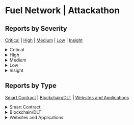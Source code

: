# Fuel Network | Attackathon

## Reports by Severity

[Critical](./#critical) | [High](./#high) | [Medium](./#medium) | [Low](./#low) | [Insight](./#insight)

<details>

<summary>Critical</summary>

* [Attackathon \_ Fuel Network 32965 - \[Blockchain\_DLT - Critical\] Messages to L included even on reverts allows theft from bridge](attackathon-\_-fuel-network-32965-blockchain\_dlt-critical-messages-to-l-included-even-on-reverts-allo.md)
* [Attackathon \_ Fuel Network 33351 - \[Smart Contract - Critical\] ABI supertraits methods are available externally](attackathon-\_-fuel-network-33351-smart-contract-critical-abi-supertraits-methods-are-available-exter.md)
* [Attackathon \_ Fuel Network 33519 - \[Smart Contract - Critical\] Silent Stack overflow on variables between cross-contract calls](attackathon-\_-fuel-network-33519-smart-contract-critical-silent-stack-overflow-on-variables-between.md)

</details>

<details>

<summary>High</summary>

* [Attackathon \_ Fuel Network 32269 - \[Smart Contract - High\] Incorrect fuel dce optimization register usage tracking](attackathon-\_-fuel-network-32269-smart-contract-high-incorrect-fuel-dce-optimization-register-usage.md)
* [Attackathon \_ Fuel Network 32465 - \[Blockchain\_DLT - High\] Abuse of CCP instruction to do cheap memory clears](attackathon-\_-fuel-network-32465-blockchain\_dlt-high-abuse-of-ccp-instruction-to-do-cheap-memory-cle.md)
* [Attackathon \_ Fuel Network 32696 - \[Smart Contract - High\] incorrect setting of non\_negative value in ceil function in all IFP libs](attackathon-\_-fuel-network-32696-smart-contract-high-incorrect-setting-of-non\_negative-value-in-ceil.md)
* [Attackathon \_ Fuel Network 32700 - \[Smart Contract - High\] double increasing underlying value in ceil function can lead to sendunsend more amounts tofrom users when its called](attackathon-\_-fuel-network-32700-smart-contract-high-double-increasing-underlying-value-in-ceil-func.md)
* [Attackathon \_ Fuel Network 32706 - \[Smart Contract - High\] the function subtract in signed libs like Isw did not handle the case when selfvalue is smaller than othervalue value correctly](attackathon-\_-fuel-network-32706-smart-contract-high-the-function-subtract-in-signed-libs-like-isw-d.md)
* [Attackathon \_ Fuel Network 32825 - \[Blockchain\_DLT - High\] Consensus between -bit and -bit system can fail for LDC opcode](attackathon-\_-fuel-network-32825-blockchain\_dlt-high-consensus-between-bit-and-bit-system-can-fail-f.md)
* [Attackathon \_ Fuel Network 32872 - \[Smart Contract - High\] Incorrect load\_store\_to\_memcopy optimization](attackathon-\_-fuel-network-32872-smart-contract-high-incorrect-load\_store\_to\_memcopy-optimization.md)
* [Attackathon \_ Fuel Network 33039 - \[Smart Contract - High\] The subtraction function is not correctly implemented for signed integers which can lead to incorrect values being calculated](attackathon-\_-fuel-network-33039-smart-contract-high-the-subtraction-function-is-not-correctly-imple.md)
* [Attackathon \_ Fuel Network 33168 - \[Smart Contract - High\] Incorrect Sign Determination In Multiply Divide Operations within IFP Implementations](attackathon-\_-fuel-network-33168-smart-contract-high-incorrect-sign-determination-in-multiply-divide.md)
* [Attackathon \_ Fuel Network 33175 - \[Smart Contract - High\] Sway-lib Subtract i Logic Vulnerability](attackathon-\_-fuel-network-33175-smart-contract-high-sway-lib-subtract-i-logic-vulnerability.md)
* [Attackathon \_ Fuel Network 33195 - \[Smart Contract - High\] Incorrect Calculations in Subtraction Functions for Signed Integers](attackathon-\_-fuel-network-33195-smart-contract-high-incorrect-calculations-in-subtraction-functions.md)
* [Attackathon \_ Fuel Network 33227 - \[Smart Contract - High\] Lack of overflow protection in the pow functions for unsigned integers can lead to a loss of coins when calculating coin amounts](attackathon-\_-fuel-network-33227-smart-contract-high-lack-of-overflow-protection-in-the-pow-function.md)
* [Attackathon \_ Fuel Network 33242 - \[Smart Contract - High\] Incorrect Implementation of IFP Multiply and Divide Functions](attackathon-\_-fuel-network-33242-smart-contract-high-incorrect-implementation-of-ifp-multiply-and-di.md)
* [Attackathon \_ Fuel Network 33248 - \[Smart Contract - High\] Incorrect Implementation of IFP Floor and Ceil Functions](attackathon-\_-fuel-network-33248-smart-contract-high-incorrect-implementation-of-ifp-floor-and-ceil.md)
* [Attackathon \_ Fuel Network 33267 - \[Smart Contract - High\] Bug in Multiply and Divide function](attackathon-\_-fuel-network-33267-smart-contract-high-bug-in-multiply-and-divide-function.md)
* [Attackathon \_ Fuel Network 33331 - \[Smart Contract - High\] Overflow in Types Less Than u](attackathon-\_-fuel-network-33331-smart-contract-high-overflow-in-types-less-than-u.md)

</details>

<details>

<summary>Medium</summary>

* [Attackathon \_ Fuel Network 32271 - \[Blockchain\_DLT - Medium\] Incorrect state range access helper](attackathon-\_-fuel-network-32271-blockchain\_dlt-medium-incorrect-state-range-access-helper.md)
* [Attackathon \_ Fuel Network 32275 - \[Smart Contract - Medium\] Various Sway Libs Bugs](attackathon-\_-fuel-network-32275-smart-contract-medium-various-sway-libs-bugs.md)
* [Attackathon \_ Fuel Network 32486 - \[Blockchain\_DLT - Medium\] Public RPC node craches via GraphQL API](attackathon-\_-fuel-network-32486-blockchain\_dlt-medium-public-rpc-node-craches-via-graphql-api.md)
* [Attackathon \_ Fuel Network 32628 - \[Blockchain\_DLT - Medium\] A GraphQL query crashes core process](attackathon-\_-fuel-network-32628-blockchain\_dlt-medium-a-graphql-query-crashes-core-process.md)
* [Attackathon \_ Fuel Network 32768 - \[Blockchain\_DLT - Medium\] WDCM and WQCM doesnt respect the fuel-specs](attackathon-\_-fuel-network-32768-blockchain\_dlt-medium-wdcm-and-wqcm-doesnt-respect-the-fuel-specs.md)
* [Attackathon \_ Fuel Network 32884 - \[Smart Contract - Medium\] Compilerstd-lib storage collison between variables and StorageMap allows hidden backdoors likely loss of funds](attackathon-\_-fuel-network-32884-smart-contract-medium-compilerstd-lib-storage-collison-between-vari.md)
* [Attackathon \_ Fuel Network 32886 - \[Smart Contract - Medium\] Incorrect function purity check](attackathon-\_-fuel-network-32886-smart-contract-medium-incorrect-function-purity-check.md)
* [Attackathon \_ Fuel Network 32973 - \[Smart Contract - Medium\] Impl block dependency overwriting](attackathon-\_-fuel-network-32973-smart-contract-medium-impl-block-dependency-overwriting.md)
* [Attackathon \_ Fuel Network 33170 - \[Smart Contract - Medium\] UFP Exp In Sway-lib Logic Vulnerability](attackathon-\_-fuel-network-33170-smart-contract-medium-ufp-exp-in-sway-lib-logic-vulnerability.md)
* [Attackathon \_ Fuel Network 33186 - \[Smart Contract - Medium\] \_compute\_bytecode\_root goes to an infinite loop when bytecode is empty](attackathon-\_-fuel-network-33186-smart-contract-medium-\_compute\_bytecode\_root-goes-to-an-infinite-lo.md)
* [Attackathon \_ Fuel Network 33193 - \[Blockchain\_DLT - Medium\] Fuel SDKs ABI Decoder Behaves Differently Based On Architecture Of The Machine](attackathon-\_-fuel-network-33193-blockchain\_dlt-medium-fuel-sdks-abi-decoder-behaves-differently-bas.md)
* [Attackathon \_ Fuel Network 33233 - \[Smart Contract - Medium\] Incorrect Implementation of Unsigned -bit Fixed Point Fractional Function](attackathon-\_-fuel-network-33233-smart-contract-medium-incorrect-implementation-of-unsigned-bit-fixe.md)
* [Attackathon \_ Fuel Network 33302 - \[Smart Contract - Medium\] Exp function does not work correctly](attackathon-\_-fuel-network-33302-smart-contract-medium-exp-function-does-not-work-correctly.md)
* [Attackathon \_ Fuel Network 33303 - \[Smart Contract - Medium\] Incorrect sign change](attackathon-\_-fuel-network-33303-smart-contract-medium-incorrect-sign-change.md)
* [Attackathon \_ Fuel Network 33360 - \[Blockchain\_DLT - Medium\] The typescript SDK has no awareness of to-be-spent transactions causing some transactions to fail or silently get pruned as they are funded with already used UTXOs](attackathon-\_-fuel-network-33360-blockchain\_dlt-medium-the-typescript-sdk-has-no-awareness-of-to-be.md)
* [Attackathon \_ Fuel Network 33451 - \[Smart Contract - Medium\] Incorrect code size estimation can bypass protocol security checks leading to loss of user funds](attackathon-\_-fuel-network-33451-smart-contract-medium-incorrect-code-size-estimation-can-bypass-pro.md)
* [Attackathon \_ Fuel Network 33488 - \[Smart Contract - Medium\] Insecure implementation of StorageMap could lead to unintended storage overwrite](attackathon-\_-fuel-network-33488-smart-contract-medium-insecure-implementation-of-storagemap-could-l.md)

</details>

<details>

<summary>Low</summary>

* [Attackathon \_ Fuel Network 32270 - \[Smart Contract - Low\] Inappropriate fuel dce on side affects](attackathon-\_-fuel-network-32270-smart-contract-low-inappropriate-fuel-dce-on-side-affects.md)
* [Attackathon \_ Fuel Network 32302 - \[Smart Contract - Low\] Src ContractConfigurables hash collision](attackathon-\_-fuel-network-32302-smart-contract-low-src-contractconfigurables-hash-collision.md)
* [Attackathon \_ Fuel Network 32327 - \[Websites and Applications - Low\] REVISED Malicious Downtime via missing Input Validation on Fuel Wallet Browser Extension Backend GraphQL server](attackathon-\_-fuel-network-32327-websites-and-applications-low-revised-malicious-downtime-via-missin.md)
* [Attackathon \_ Fuel Network 32388 - \[Smart Contract - Low\] Buffer overflow in EncodeBufferAppend intrinsic](attackathon-\_-fuel-network-32388-smart-contract-low-buffer-overflow-in-encodebufferappend-intrinsic.md)
* [Attackathon \_ Fuel Network 32390 - \[Smart Contract - Low\] Unchecked Virtual Immediate Construction Overflows Value Range](attackathon-\_-fuel-network-32390-smart-contract-low-unchecked-virtual-immediate-construction-overflo.md)
* [Attackathon \_ Fuel Network 32438 - \[Smart Contract - Low\] Unhandled Bailout During AbstractInstructionSet Constant Folding Pass](attackathon-\_-fuel-network-32438-smart-contract-low-unhandled-bailout-during-abstractinstructionset.md)
* [Attackathon \_ Fuel Network 32439 - \[Smart Contract - Low\] Missing Alignment Check During AbstractInstructionSet Constant Folding Pass](attackathon-\_-fuel-network-32439-smart-contract-low-missing-alignment-check-during-abstractinstructi.md)
* [Attackathon \_ Fuel Network 32453 - \[Smart Contract - Low\] Unhandled Side Effect During AbstractInstructionSet Constant Folding](attackathon-\_-fuel-network-32453-smart-contract-low-unhandled-side-effect-during-abstractinstruction.md)
* [Attackathon \_ Fuel Network 32459 - \[Websites and Applications - Low\] URGENT WEB funds drained using URL path based manipulation and injection an attacker can spoof domains on any important web dapp API call as legitimate domains](attackathon-\_-fuel-network-32459-websites-and-applications-low-urgent-web-funds-drained-using-url-pa.md)
* [Attackathon \_ Fuel Network 32491 - \[Smart Contract - Low\] Incorrect PushA PopA Mask Calculation](attackathon-\_-fuel-network-32491-smart-contract-low-incorrect-pusha-popa-mask-calculation.md)
* [Attackathon \_ Fuel Network 32537 - \[Smart Contract - Low\] Different data types can be used when initializing an array which can lead to incorrect values in variables in smart contracts and the Rust SDK](attackathon-\_-fuel-network-32537-smart-contract-low-different-data-types-can-be-used-when-initializi.md)
* [Attackathon \_ Fuel Network 32548 - \[Smart Contract - Low\] Uncaught Integer Overflow During AbstractInstructionSet Constant Folding](attackathon-\_-fuel-network-32548-smart-contract-low-uncaught-integer-overflow-during-abstractinstruc.md)
* [Attackathon \_ Fuel Network 32612 - \[Smart Contract - Low\] Lack of slot hashing at adminsw can cause storage collision](attackathon-\_-fuel-network-32612-smart-contract-low-lack-of-slot-hashing-at-adminsw-can-cause-storag.md)
* [Attackathon \_ Fuel Network 32673 - \[Smart Contract - Low\] Missing array length check for non constant evaluable index](attackathon-\_-fuel-network-32673-smart-contract-low-missing-array-length-check-for-non-constant-eval.md)
* [Attackathon \_ Fuel Network 32703 - \[Smart Contract - Low\] Unexpected variable shadowing during ir generation](attackathon-\_-fuel-network-32703-smart-contract-low-unexpected-variable-shadowing-during-ir-generati.md)
* [Attackathon \_ Fuel Network 32728 - \[Smart Contract - Low\] Incorrect literal type inference](attackathon-\_-fuel-network-32728-smart-contract-low-incorrect-literal-type-inference.md)
* [Attackathon \_ Fuel Network 32730 - \[Smart Contract - Low\] The Sway compiler currently disallows read access to storage when the call is made within the fallback function](attackathon-\_-fuel-network-32730-smart-contract-low-the-sway-compiler-currently-disallows-read-acces.md)
* [Attackathon \_ Fuel Network 32786 - \[Smart Contract - Low\] incorrect set of i bits to which it should be bits](attackathon-\_-fuel-network-32786-smart-contract-low-incorrect-set-of-i-bits-to-which-it-should-be-bi.md)
* [Attackathon \_ Fuel Network 32812 - \[Smart Contract - Low\] Sway-libSRC- Buffer overflow in swap\_configurables allows for verifying arbitrary codeconfig loss of funds](attackathon-\_-fuel-network-32812-smart-contract-low-sway-libsrc-buffer-overflow-in-swap\_configurable.md)
* [Attackathon \_ Fuel Network 32849 - \[Smart Contract - Low\] Insufficient array construction element type check](attackathon-\_-fuel-network-32849-smart-contract-low-insufficient-array-construction-element-type-che.md)
* [Attackathon \_ Fuel Network 32854 - \[Smart Contract - Low\] Sway-libstd-libcompiler Storage collision between admin lib storage map variables leads to admin takeover loss of funds](attackathon-\_-fuel-network-32854-smart-contract-low-sway-libstd-libcompiler-storage-collision-betwee.md)
* [Attackathon \_ Fuel Network 32859 - \[Smart Contract - Low\] Incorrect argument pointer creation](attackathon-\_-fuel-network-32859-smart-contract-low-incorrect-argument-pointer-creation.md)
* [Attackathon \_ Fuel Network 32979 - \[Smart Contract - Low\] operations with StorageVec incorrectly revert due to the type size](attackathon-\_-fuel-network-32979-smart-contract-low-operations-with-storagevec-incorrectly-revert-du.md)
* [Attackathon \_ Fuel Network 33045 - \[Smart Contract - Low\] Compiler Dead Code Elimination inconsistently removes arithmetic checks leading to missing assertions likely loss of funds](attackathon-\_-fuel-network-33045-smart-contract-low-compiler-dead-code-elimination-inconsistently-re.md)
* [Attackathon \_ Fuel Network 33239 - \[Smart Contract - Low\] Incorrect Implementation of IFP Min Functions](attackathon-\_-fuel-network-33239-smart-contract-low-incorrect-implementation-of-ifp-min-functions.md)
* [Attackathon \_ Fuel Network 33295 - \[Smart Contract - Low\] Bug in array decoding can lead to critical security vulnerabilities in protocols built on Fuel](attackathon-\_-fuel-network-33295-smart-contract-low-bug-in-array-decoding-can-lead-to-critical-secur.md)
* [Attackathon \_ Fuel Network 33346 - \[Blockchain\_DLT - Low\] Incorrect error handling when executing block can cause network shutdown by hanging the poa service of network nodes halting block production](attackathon-\_-fuel-network-33346-blockchain\_dlt-low-incorrect-error-handling-when-executing-block-ca.md)
* [Attackathon \_ Fuel Network 33433 - \[Smart Contract - Low\] Self-append in Bytes data structure causes memory corruption leading to potential DOS attacks](attackathon-\_-fuel-network-33433-smart-contract-low-self-append-in-bytes-data-structure-causes-memor.md)

</details>

<details>

<summary>Insight</summary>

* [Attackathon \_ Fuel Network 32276 - \[Smart Contract - Insight\] wrong implementation in gt and lt functions in IFP libs](attackathon-\_-fuel-network-32276-smart-contract-insight-wrong-implementation-in-gt-and-lt-functions.md)
* [Attackathon \_ Fuel Network 32291 - \[Blockchain\_DLT - Insight\] Profiling is incorrect for dependent gas costs](attackathon-\_-fuel-network-32291-blockchain\_dlt-insight-profiling-is-incorrect-for-dependent-gas-cos.md)
* [Attackathon \_ Fuel Network 32314 - \[Smart Contract - Insight\] Missing \_disableInitializers in FuelERCGatewayV contract](attackathon-\_-fuel-network-32314-smart-contract-insight-missing-\_disableinitializers-in-fuelercgatew.md)
* [Attackathon \_ Fuel Network 32378 - \[Smart Contract - Insight\] Missing Zero-Check for Recipient Address in withdraw Function](attackathon-\_-fuel-network-32378-smart-contract-insight-missing-zero-check-for-recipient-address-in.md)
* [Attackathon \_ Fuel Network 32412 - \[Smart Contract - Insight\] the IFP divide functions does not have check to](attackathon-\_-fuel-network-32412-smart-contract-insight-the-ifp-divide-functions-does-not-have-check.md)
* [Attackathon \_ Fuel Network 32536 - \[Smart Contract - Insight\] The control flow graph is incorrectly constructed for the return path analysis which leads to an incorrect return path analysis](attackathon-\_-fuel-network-32536-smart-contract-insight-the-control-flow-graph-is-incorrectly-constr.md)
* [Attackathon \_ Fuel Network 32695 - \[Blockchain\_DLT - Insight\] increasing processing for public nodes with rpc](attackathon-\_-fuel-network-32695-blockchain\_dlt-insight-increasing-processing-for-public-nodes-with.md)
* [Attackathon \_ Fuel Network 32835 - \[Smart Contract - Insight\] sway compiler doesnt prevent function selector collisions](attackathon-\_-fuel-network-32835-smart-contract-insight-sway-compiler-doesnt-prevent-function-select.md)
* [Attackathon \_ Fuel Network 32860 - \[Blockchain\_DLT - Insight\] Resource Abuse CCP instruction is loading the contract into memory before charging GAS](attackathon-\_-fuel-network-32860-blockchain\_dlt-insight-resource-abuse-ccp-instruction-is-loading-th.md)
* [Attackathon \_ Fuel Network 32924 - \[Smart Contract - Insight\] sways legacy storage namespacing is broken and leads to collisions](attackathon-\_-fuel-network-32924-smart-contract-insight-sways-legacy-storage-namespacing-is-broken-a.md)
* [Attackathon \_ Fuel Network 32935 - \[Smart Contract - Insight\] Insufficient trait duplication check](attackathon-\_-fuel-network-32935-smart-contract-insight-insufficient-trait-duplication-check.md)
* [Attackathon \_ Fuel Network 32937 - \[Smart Contract - Insight\] Fallback function can be directly called with arguments as a named function](attackathon-\_-fuel-network-32937-smart-contract-insight-fallback-function-can-be-directly-called-wit.md)
* [Attackathon \_ Fuel Network 32938 - \[Smart Contract - Insight\] Insufficient declaration shadowing check](attackathon-\_-fuel-network-32938-smart-contract-insight-insufficient-declaration-shadowing-check.md)
* [Attackathon \_ Fuel Network 32978 - \[Blockchain\_DLT - Insight\] isolating the node from the networkcausing OOM by resource exhaust](attackathon-\_-fuel-network-32978-blockchain\_dlt-insight-isolating-the-node-from-the-networkcausing-o.md)
* [Attackathon \_ Fuel Network 32987 - \[Blockchain\_DLT - Insight\] Sending a message with ETH and data to the FuelMessagePortal does not increase the balance on the L and users can not move the funds](attackathon-\_-fuel-network-32987-blockchain\_dlt-insight-sending-a-message-with-eth-and-data-to-the-f.md)
* [Attackathon \_ Fuel Network 33101 - \[Smart Contract - Insight\] Associated functions that were implemented for tuples or arrays cannot be called](attackathon-\_-fuel-network-33101-smart-contract-insight-associated-functions-that-were-implemented-f.md)
* [Attackathon \_ Fuel Network 33139 - \[Smart Contract - Insight\] Unreachable panic in sway compiler when parsing malicious cfg in contract](attackathon-\_-fuel-network-33139-smart-contract-insight-unreachable-panic-in-sway-compiler-when-pars.md)
* [Attackathon \_ Fuel Network 33140 - \[Smart Contract - Insight\] Sway compiler crash when compile malicious contract with error const](attackathon-\_-fuel-network-33140-smart-contract-insight-sway-compiler-crash-when-compile-malicious-c.md)
* [Attackathon \_ Fuel Network 33171 - \[Smart Contract - Insight\] panic on unwrapping in decl\_to\_type\_info](attackathon-\_-fuel-network-33171-smart-contract-insight-panic-on-unwrapping-in-decl\_to\_type\_info.md)
* [Attackathon \_ Fuel Network 33172 - \[Smart Contract - Insight\] OOB in type\_check\_analyze of ImplTrait](attackathon-\_-fuel-network-33172-smart-contract-insight-oob-in-type\_check\_analyze-of-impltrait.md)
* [Attackathon \_ Fuel Network 33181 - \[Smart Contract - Insight\] users messages might encode incorrect data when they call deposit function on L erc bridge before the assetIssuerID is set](attackathon-\_-fuel-network-33181-smart-contract-insight-users-messages-might-encode-incorrect-data-w.md)
* [Attackathon \_ Fuel Network 33191 - \[Smart Contract - Insight\] Sway Formatting Behaves Differently Based On Architecture Of The Machine](attackathon-\_-fuel-network-33191-smart-contract-insight-sway-formatting-behaves-differently-based-on.md)
* [Attackathon \_ Fuel Network 33203 - \[Smart Contract - Insight\] function inlining doesnt consider asm blocks instr count which leads to bloating contract size](attackathon-\_-fuel-network-33203-smart-contract-insight-function-inlining-doesnt-consider-asm-blocks.md)
* [Attackathon \_ Fuel Network 33207 - \[Smart Contract - Insight\] users created message when withdrawing from L-L is not possible to execute on L if the assetIssuerID got changed](attackathon-\_-fuel-network-33207-smart-contract-insight-users-created-message-when-withdrawing-from.md)
* [Attackathon \_ Fuel Network 33240 - \[Smart Contract - Insight\] Incorrect Bitness in IFP Types](attackathon-\_-fuel-network-33240-smart-contract-insight-incorrect-bitness-in-ifp-types.md)
* [Attackathon \_ Fuel Network 33286 - \[Smart Contract - Insight\] panic on unwrapping in type\_check\_trait\_implementation](attackathon-\_-fuel-network-33286-smart-contract-insight-panic-on-unwrapping-in-type\_check\_trait\_impl.md)
* [Attackathon \_ Fuel Network 33401 - \[Smart Contract - Insight\] insight compiler crash - trait dummy method was not properly replaced](attackathon-\_-fuel-network-33401-smart-contract-insight-insight-compiler-crash-trait-dummy-method-wa.md)
* [Attackathon \_ Fuel Network 33407 - \[Smart Contract - Insight\] Missing Zero-Check for to Address in withdraw Function](attackathon-\_-fuel-network-33407-smart-contract-insight-missing-zero-check-for-to-address-in-withdra.md)
* [Attackathon \_ Fuel Network 33444 - \[Smart Contract - Insight\] Sway compiler crash for access out-of-bound memory in intrinsic function arguments check during semantic analysis](attackathon-\_-fuel-network-33444-smart-contract-insight-sway-compiler-crash-for-access-out-of-bound.md)
* [Attackathon \_ Fuel Network 33450 - \[Blockchain\_DLT - Insight\] fuel\_gas\_price\_algorithm AlgorithmV may panic](attackathon-\_-fuel-network-33450-blockchain\_dlt-insight-fuel\_gas\_price\_algorithm-algorithmv-may-pani.md)
* [Attackathon \_ Fuel Network 33487 - \[Smart Contract - Insight\] Flags Do Not Affect Types Less Than u](attackathon-\_-fuel-network-33487-smart-contract-insight-flags-do-not-affect-types-less-than-u.md)

</details>

## Reports by Type

[Smart Contract](./#smart-contract) | [Blockchain/DLT](./#blockchain-dlt) | [Websites and Applications](./#websites-and-applications)

<details>

<summary>Smart Contract</summary>

* [Attackathon \_ Fuel Network 32269 - \[Smart Contract - High\] Incorrect fuel dce optimization register usage tracking](attackathon-\_-fuel-network-32269-smart-contract-high-incorrect-fuel-dce-optimization-register-usage.md)
* [Attackathon \_ Fuel Network 32270 - \[Smart Contract - Low\] Inappropriate fuel dce on side affects](attackathon-\_-fuel-network-32270-smart-contract-low-inappropriate-fuel-dce-on-side-affects.md)
* [Attackathon \_ Fuel Network 32275 - \[Smart Contract - Medium\] Various Sway Libs Bugs](attackathon-\_-fuel-network-32275-smart-contract-medium-various-sway-libs-bugs.md)
* [Attackathon \_ Fuel Network 32276 - \[Smart Contract - Insight\] wrong implementation in gt and lt functions in IFP libs](attackathon-\_-fuel-network-32276-smart-contract-insight-wrong-implementation-in-gt-and-lt-functions.md)
* [Attackathon \_ Fuel Network 32302 - \[Smart Contract - Low\] Src ContractConfigurables hash collision](attackathon-\_-fuel-network-32302-smart-contract-low-src-contractconfigurables-hash-collision.md)
* [Attackathon \_ Fuel Network 32314 - \[Smart Contract - Insight\] Missing \_disableInitializers in FuelERCGatewayV contract](attackathon-\_-fuel-network-32314-smart-contract-insight-missing-\_disableinitializers-in-fuelercgatew.md)
* [Attackathon \_ Fuel Network 32378 - \[Smart Contract - Insight\] Missing Zero-Check for Recipient Address in withdraw Function](attackathon-\_-fuel-network-32378-smart-contract-insight-missing-zero-check-for-recipient-address-in.md)
* [Attackathon \_ Fuel Network 32388 - \[Smart Contract - Low\] Buffer overflow in EncodeBufferAppend intrinsic](attackathon-\_-fuel-network-32388-smart-contract-low-buffer-overflow-in-encodebufferappend-intrinsic.md)
* [Attackathon \_ Fuel Network 32390 - \[Smart Contract - Low\] Unchecked Virtual Immediate Construction Overflows Value Range](attackathon-\_-fuel-network-32390-smart-contract-low-unchecked-virtual-immediate-construction-overflo.md)
* [Attackathon \_ Fuel Network 32412 - \[Smart Contract - Insight\] the IFP divide functions does not have check to](attackathon-\_-fuel-network-32412-smart-contract-insight-the-ifp-divide-functions-does-not-have-check.md)
* [Attackathon \_ Fuel Network 32438 - \[Smart Contract - Low\] Unhandled Bailout During AbstractInstructionSet Constant Folding Pass](attackathon-\_-fuel-network-32438-smart-contract-low-unhandled-bailout-during-abstractinstructionset.md)
* [Attackathon \_ Fuel Network 32439 - \[Smart Contract - Low\] Missing Alignment Check During AbstractInstructionSet Constant Folding Pass](attackathon-\_-fuel-network-32439-smart-contract-low-missing-alignment-check-during-abstractinstructi.md)
* [Attackathon \_ Fuel Network 32453 - \[Smart Contract - Low\] Unhandled Side Effect During AbstractInstructionSet Constant Folding](attackathon-\_-fuel-network-32453-smart-contract-low-unhandled-side-effect-during-abstractinstruction.md)
* [Attackathon \_ Fuel Network 32491 - \[Smart Contract - Low\] Incorrect PushA PopA Mask Calculation](attackathon-\_-fuel-network-32491-smart-contract-low-incorrect-pusha-popa-mask-calculation.md)
* [Attackathon \_ Fuel Network 32536 - \[Smart Contract - Insight\] The control flow graph is incorrectly constructed for the return path analysis which leads to an incorrect return path analysis](attackathon-\_-fuel-network-32536-smart-contract-insight-the-control-flow-graph-is-incorrectly-constr.md)
* [Attackathon \_ Fuel Network 32537 - \[Smart Contract - Low\] Different data types can be used when initializing an array which can lead to incorrect values in variables in smart contracts and the Rust SDK](attackathon-\_-fuel-network-32537-smart-contract-low-different-data-types-can-be-used-when-initializi.md)
* [Attackathon \_ Fuel Network 32548 - \[Smart Contract - Low\] Uncaught Integer Overflow During AbstractInstructionSet Constant Folding](attackathon-\_-fuel-network-32548-smart-contract-low-uncaught-integer-overflow-during-abstractinstruc.md)
* [Attackathon \_ Fuel Network 32612 - \[Smart Contract - Low\] Lack of slot hashing at adminsw can cause storage collision](attackathon-\_-fuel-network-32612-smart-contract-low-lack-of-slot-hashing-at-adminsw-can-cause-storag.md)
* [Attackathon \_ Fuel Network 32673 - \[Smart Contract - Low\] Missing array length check for non constant evaluable index](attackathon-\_-fuel-network-32673-smart-contract-low-missing-array-length-check-for-non-constant-eval.md)
* [Attackathon \_ Fuel Network 32696 - \[Smart Contract - High\] incorrect setting of non\_negative value in ceil function in all IFP libs](attackathon-\_-fuel-network-32696-smart-contract-high-incorrect-setting-of-non\_negative-value-in-ceil.md)
* [Attackathon \_ Fuel Network 32700 - \[Smart Contract - High\] double increasing underlying value in ceil function can lead to sendunsend more amounts tofrom users when its called](attackathon-\_-fuel-network-32700-smart-contract-high-double-increasing-underlying-value-in-ceil-func.md)
* [Attackathon \_ Fuel Network 32703 - \[Smart Contract - Low\] Unexpected variable shadowing during ir generation](attackathon-\_-fuel-network-32703-smart-contract-low-unexpected-variable-shadowing-during-ir-generati.md)
* [Attackathon \_ Fuel Network 32706 - \[Smart Contract - High\] the function subtract in signed libs like Isw did not handle the case when selfvalue is smaller than othervalue value correctly](attackathon-\_-fuel-network-32706-smart-contract-high-the-function-subtract-in-signed-libs-like-isw-d.md)
* [Attackathon \_ Fuel Network 32728 - \[Smart Contract - Low\] Incorrect literal type inference](attackathon-\_-fuel-network-32728-smart-contract-low-incorrect-literal-type-inference.md)
* [Attackathon \_ Fuel Network 32730 - \[Smart Contract - Low\] The Sway compiler currently disallows read access to storage when the call is made within the fallback function](attackathon-\_-fuel-network-32730-smart-contract-low-the-sway-compiler-currently-disallows-read-acces.md)
* [Attackathon \_ Fuel Network 32786 - \[Smart Contract - Low\] incorrect set of i bits to which it should be bits](attackathon-\_-fuel-network-32786-smart-contract-low-incorrect-set-of-i-bits-to-which-it-should-be-bi.md)
* [Attackathon \_ Fuel Network 32812 - \[Smart Contract - Low\] Sway-libSRC- Buffer overflow in swap\_configurables allows for verifying arbitrary codeconfig loss of funds](attackathon-\_-fuel-network-32812-smart-contract-low-sway-libsrc-buffer-overflow-in-swap\_configurable.md)
* [Attackathon \_ Fuel Network 32835 - \[Smart Contract - Insight\] sway compiler doesnt prevent function selector collisions](attackathon-\_-fuel-network-32835-smart-contract-insight-sway-compiler-doesnt-prevent-function-select.md)
* [Attackathon \_ Fuel Network 32849 - \[Smart Contract - Low\] Insufficient array construction element type check](attackathon-\_-fuel-network-32849-smart-contract-low-insufficient-array-construction-element-type-che.md)
* [Attackathon \_ Fuel Network 32854 - \[Smart Contract - Low\] Sway-libstd-libcompiler Storage collision between admin lib storage map variables leads to admin takeover loss of funds](attackathon-\_-fuel-network-32854-smart-contract-low-sway-libstd-libcompiler-storage-collision-betwee.md)
* [Attackathon \_ Fuel Network 32859 - \[Smart Contract - Low\] Incorrect argument pointer creation](attackathon-\_-fuel-network-32859-smart-contract-low-incorrect-argument-pointer-creation.md)
* [Attackathon \_ Fuel Network 32872 - \[Smart Contract - High\] Incorrect load\_store\_to\_memcopy optimization](attackathon-\_-fuel-network-32872-smart-contract-high-incorrect-load\_store\_to\_memcopy-optimization.md)
* [Attackathon \_ Fuel Network 32884 - \[Smart Contract - Medium\] Compilerstd-lib storage collison between variables and StorageMap allows hidden backdoors likely loss of funds](attackathon-\_-fuel-network-32884-smart-contract-medium-compilerstd-lib-storage-collison-between-vari.md)
* [Attackathon \_ Fuel Network 32886 - \[Smart Contract - Medium\] Incorrect function purity check](attackathon-\_-fuel-network-32886-smart-contract-medium-incorrect-function-purity-check.md)
* [Attackathon \_ Fuel Network 32924 - \[Smart Contract - Insight\] sways legacy storage namespacing is broken and leads to collisions](attackathon-\_-fuel-network-32924-smart-contract-insight-sways-legacy-storage-namespacing-is-broken-a.md)
* [Attackathon \_ Fuel Network 32935 - \[Smart Contract - Insight\] Insufficient trait duplication check](attackathon-\_-fuel-network-32935-smart-contract-insight-insufficient-trait-duplication-check.md)
* [Attackathon \_ Fuel Network 32937 - \[Smart Contract - Insight\] Fallback function can be directly called with arguments as a named function](attackathon-\_-fuel-network-32937-smart-contract-insight-fallback-function-can-be-directly-called-wit.md)
* [Attackathon \_ Fuel Network 32938 - \[Smart Contract - Insight\] Insufficient declaration shadowing check](attackathon-\_-fuel-network-32938-smart-contract-insight-insufficient-declaration-shadowing-check.md)
* [Attackathon \_ Fuel Network 32973 - \[Smart Contract - Medium\] Impl block dependency overwriting](attackathon-\_-fuel-network-32973-smart-contract-medium-impl-block-dependency-overwriting.md)
* [Attackathon \_ Fuel Network 32979 - \[Smart Contract - Low\] operations with StorageVec incorrectly revert due to the type size](attackathon-\_-fuel-network-32979-smart-contract-low-operations-with-storagevec-incorrectly-revert-du.md)
* [Attackathon \_ Fuel Network 33039 - \[Smart Contract - High\] The subtraction function is not correctly implemented for signed integers which can lead to incorrect values being calculated](attackathon-\_-fuel-network-33039-smart-contract-high-the-subtraction-function-is-not-correctly-imple.md)
* [Attackathon \_ Fuel Network 33045 - \[Smart Contract - Low\] Compiler Dead Code Elimination inconsistently removes arithmetic checks leading to missing assertions likely loss of funds](attackathon-\_-fuel-network-33045-smart-contract-low-compiler-dead-code-elimination-inconsistently-re.md)
* [Attackathon \_ Fuel Network 33101 - \[Smart Contract - Insight\] Associated functions that were implemented for tuples or arrays cannot be called](attackathon-\_-fuel-network-33101-smart-contract-insight-associated-functions-that-were-implemented-f.md)
* [Attackathon \_ Fuel Network 33139 - \[Smart Contract - Insight\] Unreachable panic in sway compiler when parsing malicious cfg in contract](attackathon-\_-fuel-network-33139-smart-contract-insight-unreachable-panic-in-sway-compiler-when-pars.md)
* [Attackathon \_ Fuel Network 33140 - \[Smart Contract - Insight\] Sway compiler crash when compile malicious contract with error const](attackathon-\_-fuel-network-33140-smart-contract-insight-sway-compiler-crash-when-compile-malicious-c.md)
* [Attackathon \_ Fuel Network 33168 - \[Smart Contract - High\] Incorrect Sign Determination In Multiply Divide Operations within IFP Implementations](attackathon-\_-fuel-network-33168-smart-contract-high-incorrect-sign-determination-in-multiply-divide.md)
* [Attackathon \_ Fuel Network 33170 - \[Smart Contract - Medium\] UFP Exp In Sway-lib Logic Vulnerability](attackathon-\_-fuel-network-33170-smart-contract-medium-ufp-exp-in-sway-lib-logic-vulnerability.md)
* [Attackathon \_ Fuel Network 33171 - \[Smart Contract - Insight\] panic on unwrapping in decl\_to\_type\_info](attackathon-\_-fuel-network-33171-smart-contract-insight-panic-on-unwrapping-in-decl\_to\_type\_info.md)
* [Attackathon \_ Fuel Network 33172 - \[Smart Contract - Insight\] OOB in type\_check\_analyze of ImplTrait](attackathon-\_-fuel-network-33172-smart-contract-insight-oob-in-type\_check\_analyze-of-impltrait.md)
* [Attackathon \_ Fuel Network 33175 - \[Smart Contract - High\] Sway-lib Subtract i Logic Vulnerability](attackathon-\_-fuel-network-33175-smart-contract-high-sway-lib-subtract-i-logic-vulnerability.md)
* [Attackathon \_ Fuel Network 33181 - \[Smart Contract - Insight\] users messages might encode incorrect data when they call deposit function on L erc bridge before the assetIssuerID is set](attackathon-\_-fuel-network-33181-smart-contract-insight-users-messages-might-encode-incorrect-data-w.md)
* [Attackathon \_ Fuel Network 33186 - \[Smart Contract - Medium\] \_compute\_bytecode\_root goes to an infinite loop when bytecode is empty](attackathon-\_-fuel-network-33186-smart-contract-medium-\_compute\_bytecode\_root-goes-to-an-infinite-lo.md)
* [Attackathon \_ Fuel Network 33191 - \[Smart Contract - Insight\] Sway Formatting Behaves Differently Based On Architecture Of The Machine](attackathon-\_-fuel-network-33191-smart-contract-insight-sway-formatting-behaves-differently-based-on.md)
* [Attackathon \_ Fuel Network 33195 - \[Smart Contract - High\] Incorrect Calculations in Subtraction Functions for Signed Integers](attackathon-\_-fuel-network-33195-smart-contract-high-incorrect-calculations-in-subtraction-functions.md)
* [Attackathon \_ Fuel Network 33203 - \[Smart Contract - Insight\] function inlining doesnt consider asm blocks instr count which leads to bloating contract size](attackathon-\_-fuel-network-33203-smart-contract-insight-function-inlining-doesnt-consider-asm-blocks.md)
* [Attackathon \_ Fuel Network 33207 - \[Smart Contract - Insight\] users created message when withdrawing from L-L is not possible to execute on L if the assetIssuerID got changed](attackathon-\_-fuel-network-33207-smart-contract-insight-users-created-message-when-withdrawing-from.md)
* [Attackathon \_ Fuel Network 33227 - \[Smart Contract - High\] Lack of overflow protection in the pow functions for unsigned integers can lead to a loss of coins when calculating coin amounts](attackathon-\_-fuel-network-33227-smart-contract-high-lack-of-overflow-protection-in-the-pow-function.md)
* [Attackathon \_ Fuel Network 33233 - \[Smart Contract - Medium\] Incorrect Implementation of Unsigned -bit Fixed Point Fractional Function](attackathon-\_-fuel-network-33233-smart-contract-medium-incorrect-implementation-of-unsigned-bit-fixe.md)
* [Attackathon \_ Fuel Network 33239 - \[Smart Contract - Low\] Incorrect Implementation of IFP Min Functions](attackathon-\_-fuel-network-33239-smart-contract-low-incorrect-implementation-of-ifp-min-functions.md)
* [Attackathon \_ Fuel Network 33240 - \[Smart Contract - Insight\] Incorrect Bitness in IFP Types](attackathon-\_-fuel-network-33240-smart-contract-insight-incorrect-bitness-in-ifp-types.md)
* [Attackathon \_ Fuel Network 33242 - \[Smart Contract - High\] Incorrect Implementation of IFP Multiply and Divide Functions](attackathon-\_-fuel-network-33242-smart-contract-high-incorrect-implementation-of-ifp-multiply-and-di.md)
* [Attackathon \_ Fuel Network 33248 - \[Smart Contract - High\] Incorrect Implementation of IFP Floor and Ceil Functions](attackathon-\_-fuel-network-33248-smart-contract-high-incorrect-implementation-of-ifp-floor-and-ceil.md)
* [Attackathon \_ Fuel Network 33267 - \[Smart Contract - High\] Bug in Multiply and Divide function](attackathon-\_-fuel-network-33267-smart-contract-high-bug-in-multiply-and-divide-function.md)
* [Attackathon \_ Fuel Network 33286 - \[Smart Contract - Insight\] panic on unwrapping in type\_check\_trait\_implementation](attackathon-\_-fuel-network-33286-smart-contract-insight-panic-on-unwrapping-in-type\_check\_trait\_impl.md)
* [Attackathon \_ Fuel Network 33295 - \[Smart Contract - Low\] Bug in array decoding can lead to critical security vulnerabilities in protocols built on Fuel](attackathon-\_-fuel-network-33295-smart-contract-low-bug-in-array-decoding-can-lead-to-critical-secur.md)
* [Attackathon \_ Fuel Network 33302 - \[Smart Contract - Medium\] Exp function does not work correctly](attackathon-\_-fuel-network-33302-smart-contract-medium-exp-function-does-not-work-correctly.md)
* [Attackathon \_ Fuel Network 33303 - \[Smart Contract - Medium\] Incorrect sign change](attackathon-\_-fuel-network-33303-smart-contract-medium-incorrect-sign-change.md)
* [Attackathon \_ Fuel Network 33331 - \[Smart Contract - High\] Overflow in Types Less Than u](attackathon-\_-fuel-network-33331-smart-contract-high-overflow-in-types-less-than-u.md)
* [Attackathon \_ Fuel Network 33351 - \[Smart Contract - Critical\] ABI supertraits methods are available externally](attackathon-\_-fuel-network-33351-smart-contract-critical-abi-supertraits-methods-are-available-exter.md)
* [Attackathon \_ Fuel Network 33401 - \[Smart Contract - Insight\] insight compiler crash - trait dummy method was not properly replaced](attackathon-\_-fuel-network-33401-smart-contract-insight-insight-compiler-crash-trait-dummy-method-wa.md)
* [Attackathon \_ Fuel Network 33407 - \[Smart Contract - Insight\] Missing Zero-Check for to Address in withdraw Function](attackathon-\_-fuel-network-33407-smart-contract-insight-missing-zero-check-for-to-address-in-withdra.md)
* [Attackathon \_ Fuel Network 33433 - \[Smart Contract - Low\] Self-append in Bytes data structure causes memory corruption leading to potential DOS attacks](attackathon-\_-fuel-network-33433-smart-contract-low-self-append-in-bytes-data-structure-causes-memor.md)
* [Attackathon \_ Fuel Network 33444 - \[Smart Contract - Insight\] Sway compiler crash for access out-of-bound memory in intrinsic function arguments check during semantic analysis](attackathon-\_-fuel-network-33444-smart-contract-insight-sway-compiler-crash-for-access-out-of-bound.md)
* [Attackathon \_ Fuel Network 33451 - \[Smart Contract - Medium\] Incorrect code size estimation can bypass protocol security checks leading to loss of user funds](attackathon-\_-fuel-network-33451-smart-contract-medium-incorrect-code-size-estimation-can-bypass-pro.md)
* [Attackathon \_ Fuel Network 33487 - \[Smart Contract - Insight\] Flags Do Not Affect Types Less Than u](attackathon-\_-fuel-network-33487-smart-contract-insight-flags-do-not-affect-types-less-than-u.md)
* [Attackathon \_ Fuel Network 33488 - \[Smart Contract - Medium\] Insecure implementation of StorageMap could lead to unintended storage overwrite](attackathon-\_-fuel-network-33488-smart-contract-medium-insecure-implementation-of-storagemap-could-l.md)
* [Attackathon \_ Fuel Network 33519 - \[Smart Contract - Critical\] Silent Stack overflow on variables between cross-contract calls](attackathon-\_-fuel-network-33519-smart-contract-critical-silent-stack-overflow-on-variables-between.md)

</details>

<details>

<summary>Blockchain/DLT</summary>

* [Attackathon \_ Fuel Network 32271 - \[Blockchain\_DLT - Medium\] Incorrect state range access helper](attackathon-\_-fuel-network-32271-blockchain\_dlt-medium-incorrect-state-range-access-helper.md)
* [Attackathon \_ Fuel Network 32291 - \[Blockchain\_DLT - Insight\] Profiling is incorrect for dependent gas costs](attackathon-\_-fuel-network-32291-blockchain\_dlt-insight-profiling-is-incorrect-for-dependent-gas-cos.md)
* [Attackathon \_ Fuel Network 32465 - \[Blockchain\_DLT - High\] Abuse of CCP instruction to do cheap memory clears](attackathon-\_-fuel-network-32465-blockchain\_dlt-high-abuse-of-ccp-instruction-to-do-cheap-memory-cle.md)
* [Attackathon \_ Fuel Network 32486 - \[Blockchain\_DLT - Medium\] Public RPC node craches via GraphQL API](attackathon-\_-fuel-network-32486-blockchain\_dlt-medium-public-rpc-node-craches-via-graphql-api.md)
* [Attackathon \_ Fuel Network 32628 - \[Blockchain\_DLT - Medium\] A GraphQL query crashes core process](attackathon-\_-fuel-network-32628-blockchain\_dlt-medium-a-graphql-query-crashes-core-process.md)
* [Attackathon \_ Fuel Network 32695 - \[Blockchain\_DLT - Insight\] increasing processing for public nodes with rpc](attackathon-\_-fuel-network-32695-blockchain\_dlt-insight-increasing-processing-for-public-nodes-with.md)
* [Attackathon \_ Fuel Network 32768 - \[Blockchain\_DLT - Medium\] WDCM and WQCM doesnt respect the fuel-specs](attackathon-\_-fuel-network-32768-blockchain\_dlt-medium-wdcm-and-wqcm-doesnt-respect-the-fuel-specs.md)
* [Attackathon \_ Fuel Network 32825 - \[Blockchain\_DLT - High\] Consensus between -bit and -bit system can fail for LDC opcode](attackathon-\_-fuel-network-32825-blockchain\_dlt-high-consensus-between-bit-and-bit-system-can-fail-f.md)
* [Attackathon \_ Fuel Network 32860 - \[Blockchain\_DLT - Insight\] Resource Abuse CCP instruction is loading the contract into memory before charging GAS](attackathon-\_-fuel-network-32860-blockchain\_dlt-insight-resource-abuse-ccp-instruction-is-loading-th.md)
* [Attackathon \_ Fuel Network 32965 - \[Blockchain\_DLT - Critical\] Messages to L included even on reverts allows theft from bridge](attackathon-\_-fuel-network-32965-blockchain\_dlt-critical-messages-to-l-included-even-on-reverts-allo.md)
* [Attackathon \_ Fuel Network 32978 - \[Blockchain\_DLT - Insight\] isolating the node from the networkcausing OOM by resource exhaust](attackathon-\_-fuel-network-32978-blockchain\_dlt-insight-isolating-the-node-from-the-networkcausing-o.md)
* [Attackathon \_ Fuel Network 32987 - \[Blockchain\_DLT - Insight\] Sending a message with ETH and data to the FuelMessagePortal does not increase the balance on the L and users can not move the funds](attackathon-\_-fuel-network-32987-blockchain\_dlt-insight-sending-a-message-with-eth-and-data-to-the-f.md)
* [Attackathon \_ Fuel Network 33193 - \[Blockchain\_DLT - Medium\] Fuel SDKs ABI Decoder Behaves Differently Based On Architecture Of The Machine](attackathon-\_-fuel-network-33193-blockchain\_dlt-medium-fuel-sdks-abi-decoder-behaves-differently-bas.md)
* [Attackathon \_ Fuel Network 33346 - \[Blockchain\_DLT - Low\] Incorrect error handling when executing block can cause network shutdown by hanging the poa service of network nodes halting block production](attackathon-\_-fuel-network-33346-blockchain\_dlt-low-incorrect-error-handling-when-executing-block-ca.md)
* [Attackathon \_ Fuel Network 33360 - \[Blockchain\_DLT - Medium\] The typescript SDK has no awareness of to-be-spent transactions causing some transactions to fail or silently get pruned as they are funded with already used UTXOs](attackathon-\_-fuel-network-33360-blockchain\_dlt-medium-the-typescript-sdk-has-no-awareness-of-to-be.md)
* [Attackathon \_ Fuel Network 33450 - \[Blockchain\_DLT - Insight\] fuel\_gas\_price\_algorithm AlgorithmV may panic](attackathon-\_-fuel-network-33450-blockchain\_dlt-insight-fuel\_gas\_price\_algorithm-algorithmv-may-pani.md)

</details>

<details>

<summary>Websites and Applications</summary>

* [Attackathon \_ Fuel Network 32327 - \[Websites and Applications - Low\] REVISED Malicious Downtime via missing Input Validation on Fuel Wallet Browser Extension Backend GraphQL server](attackathon-\_-fuel-network-32327-websites-and-applications-low-revised-malicious-downtime-via-missin.md)
* [Attackathon \_ Fuel Network 32459 - \[Websites and Applications - Low\] URGENT WEB funds drained using URL path based manipulation and injection an attacker can spoof domains on any important web dapp API call as legitimate domains](attackathon-\_-fuel-network-32459-websites-and-applications-low-urgent-web-funds-drained-using-url-pa.md)

</details>
